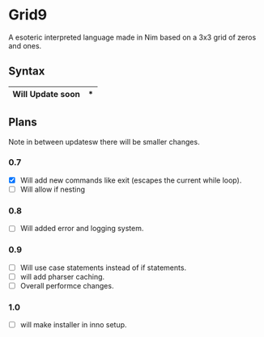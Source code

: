 # Grid9
A esoteric interpreted language made in Nim based on a 3x3 grid of zeros and ones.

## Syntax
| Will Update soon  | * |
| ------------- | ------------- |

## Plans
Note in between updatesw there will be smaller changes.

### 0.7
 -  [x] Will add new commands like exit (escapes the current while loop).
 - [ ] Will allow if nesting

### 0.8
 - [ ] Will added error and logging system.

### 0.9
 - [ ] Will use case statements instead of if statements.
 - [ ] will add pharser caching.
 - [ ] Overall performce changes.

### 1.0
 - [ ] will make installer in inno setup.
